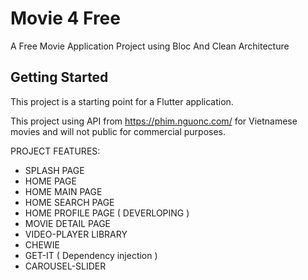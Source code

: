 # Movie 4 Free

A Free Movie Application Project using Bloc And Clean Architecture

## Getting Started

This project is a starting point for a Flutter application.

This project using API from https://phim.nguonc.com/ for Vietnamese movies and will not public for commercial purposes.

PROJECT FEATURES:

- SPLASH PAGE
- HOME PAGE
- HOME MAIN PAGE
- HOME SEARCH PAGE
- HOME PROFILE PAGE ( DEVERLOPING )
- MOVIE DETAIL PAGE
- VIDEO-PLAYER LIBRARY
- CHEWIE
- GET-IT ( Dependency injection )
- CAROUSEL-SLIDER

